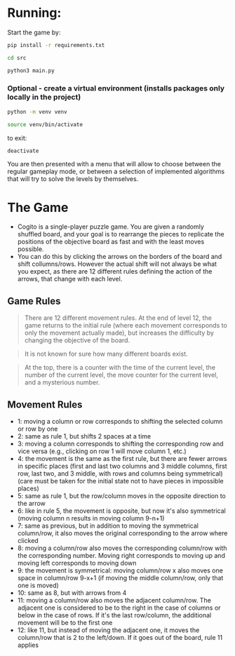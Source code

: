# Running:
Start the game by:

```sh
pip install -r requirements.txt
```

```sh
cd src
```

```sh
python3 main.py
```

### Optional - create a virtual environment (installs packages only locally in the project)

```sh
python -m venv venv
```
```sh
source venv/bin/activate
```

to exit: 

```sh
deactivate
```

You are then presented with a menu that will allow to choose between the regular gameplay mode, or between a selection of implemented algorithms that will try to solve the levels by themselves.

# The Game

- Cogito is a single-player puzzle game. You are given a randomly shuffled board, and your goal is to rearrange the pieces to replicate the positions of the objective board as fast and with the least moves possible.
- You can do this by clicking the arrows on the borders of the board and shift collumns/rows. However the actual shift will not always be what you expect, as there are 12 different rules defining the action of the arrows, that change with each level.

## Game Rules
> There are 12 different movement rules. At the end of level 12, the game returns to the initial rule (where each movement corresponds to only the movement actually made), but increases the difficulty by changing the objective of the board.

> It is not known for sure how many different boards exist.

> At the top, there is a counter with the time of the current level, the number of the current level, the move counter for the current level, and a mysterious number.

## Movement Rules
- 1: moving a column or row corresponds to shifting the selected column or row by one
- 2: same as rule 1, but shifts 2 spaces at a time
- 3: moving a column corresponds to shifting the corresponding row and vice versa (e.g., clicking on row 1 will move column 1, etc.)
- 4: the movement is the same as the first rule, but there are fewer arrows in specific places (first and last two columns and 3 middle columns, first row, last two, and 3 middle, with rows and columns being symmetrical) (care must be taken for the initial state not to have pieces in impossible places)
- 5: same as rule 1, but the row/column moves in the opposite direction to the arrow
- 6: like in rule 5, the movement is opposite, but now it's also symmetrical (moving column n results in moving column 9-n+1)
- 7: same as previous, but in addition to moving the symmetrical column/row, it also moves the original corresponding to the arrow where clicked
- 8: moving a column/row also moves the corresponding column/row with the corresponding number. Moving right corresponds to moving up and moving left corresponds to moving down
- 9: the movement is symmetrical: moving column/row x also moves one space in column/row 9-x+1 (if moving the middle column/row, only that one is moved)
- 10: same as 8, but with arrows from 4
- 11: moving a column/row also moves the adjacent column/row. The adjacent one is considered to be to the right in the case of columns or below in the case of rows. If it's the last row/column, the additional movement will be to the first one
- 12: like 11, but instead of moving the adjacent one, it moves the column/row that is 2 to the left/down. If it goes out of the board, rule 11 applies
